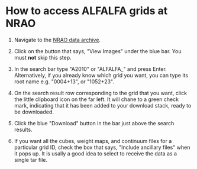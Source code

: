 # How to access ALFALFA grids at NRAO

1. Navigate to the [NRAO data archive](https://data.nrao.edu/).

2. Click on the button that says, "View Images" under the blue bar. You must **not** skip this step.

3. In the search bar type "A2010" or "ALFALFA_" and press Enter. Alternatively, if you already know which grid you want, you can type its root name e.g. "0004+13", or "1052+23".

4. On the search result row corresponding to the grid that you want, click the little clipboard icon on the far left. It will chane to a green check mark, indicating that it has been added to your download stack, ready to be downloaded.

5. Click the blue "Download" button in the bar just above the search results.

6. If you want all the cubes, weight maps, and continuum files for a particular grid ID, check the box that says, "Include ancillary files" when it pops up. It is usally a good idea to select to receive the data as a single tar file.

